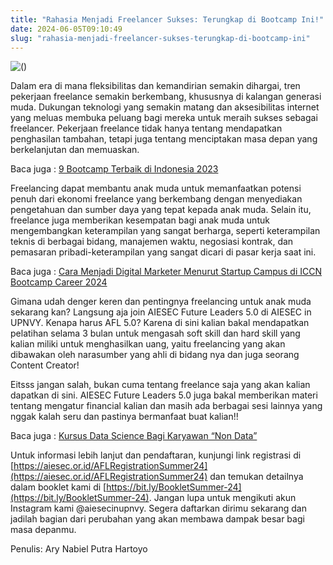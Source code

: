 ```yaml
---
title: "Rahasia Menjadi Freelancer Sukses: Terungkap di Bootcamp Ini!"
date: 2024-06-05T09:10:49
slug: "rahasia-menjadi-freelancer-sukses-terungkap-di-bootcamp-ini"
---
```

![()](https://lh7-us.googleusercontent.com/FIKE62uiebvOs5o04yZJoaimEANXpAiw8_vBpSMmTycQy31p0pIzDCBMYCW-t07pD4DgqUvppeDQnIvE8rlsOvY52GEoGya7VQrPegXupyBmj-wbDxCe-a9dhM94yVnHrZInJt1iLNje1VHrb5uXe3M)

Dalam era di mana fleksibilitas dan kemandirian semakin dihargai, tren pekerjaan freelance semakin berkembang, khususnya di kalangan generasi muda. Dukungan teknologi yang semakin matang dan aksesibilitas internet yang meluas membuka peluang bagi mereka untuk meraih sukses sebagai freelancer. Pekerjaan freelance tidak hanya tentang mendapatkan penghasilan tambahan, tetapi juga tentang menciptakan masa depan yang berkelanjutan dan memuaskan. 

Baca juga : [9 Bootcamp Terbaik di Indonesia 2023](https://startupcampus.id/blog/9-bootcamp-terbaik-di-indonesia-2023/)

Freelancing dapat membantu anak muda untuk memanfaatkan potensi penuh dari ekonomi freelance yang berkembang dengan menyediakan pengetahuan dan sumber daya yang tepat kepada anak muda. Selain itu, freelance juga memberikan kesempatan bagi anak muda untuk mengembangkan keterampilan yang sangat berharga, seperti keterampilan teknis di berbagai bidang, manajemen waktu, negosiasi kontrak, dan pemasaran pribadi-keterampilan yang sangat dicari di pasar kerja saat ini.

Baca juga : [Cara Menjadi Digital Marketer Menurut Startup Campus di ICCN Bootcamp Career 2024](https://startupcampus.id/blog/cara-menjadi-digital-marketer-menurut-startup-campus-di-iccn-bootcamp-career-2024/)

Gimana udah denger keren dan pentingnya freelancing untuk anak muda sekarang kan? Langsung aja join AIESEC Future Leaders 5.0 di AIESEC in UPNVY. Kenapa harus AFL 5.0? Karena di sini kalian bakal mendapatkan pelatihan selama 3 bulan untuk mengasah soft skill dan hard skill yang kalian miliki untuk menghasilkan uang, yaitu freelancing yang akan dibawakan oleh narasumber yang ahli di bidang nya dan juga seorang Content Creator! 

Eitsss jangan salah, bukan cuma tentang freelance saja yang akan kalian dapatkan di sini. AIESEC Future Leaders 5.0 juga bakal memberikan materi tentang mengatur financial kalian dan masih ada berbagai sesi lainnya yang nggak kalah seru dan pastinya bermanfaat buat kalian!!

Baca juga : [Kursus Data Science Bagi Karyawan “Non Data”](https://startupcampus.id/blog/kursus-data-science-bagi-karyawan-non-data/)

Untuk informasi lebih lanjut dan pendaftaran, kunjungi link registrasi di [https://aiesec.or.id/AFLRegistrationSummer24](https://aiesec.or.id/AFLRegistrationSummer24) dan temukan detailnya dalam booklet kami di [https://bit.ly/BookletSummer-24](https://bit.ly/BookletSummer-24). Jangan lupa untuk mengikuti akun Instagram kami @aiesecinupnvy. Segera daftarkan dirimu sekarang dan jadilah bagian dari perubahan yang akan membawa dampak besar bagi masa depanmu.

Penulis: Ary Nabiel Putra Hartoyo